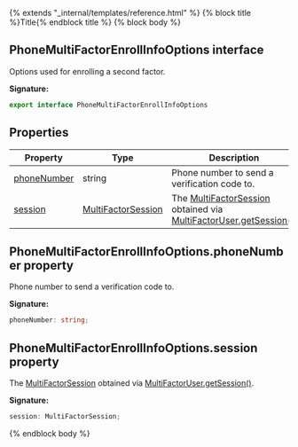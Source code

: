 {% extends "_internal/templates/reference.html" %}
{% block title %}Title{% endblock title %}
{% block body %}

## PhoneMultiFactorEnrollInfoOptions interface

Options used for enrolling a second factor.

<b>Signature:</b>

```typescript
export interface PhoneMultiFactorEnrollInfoOptions 
```

## Properties

|  Property | Type | Description |
|  --- | --- | --- |
|  [phoneNumber](./auth-types.phonemultifactorenrollinfooptions.md#phonemultifactorenrollinfooptionsphonenumber_property) | string | Phone number to send a verification code to. |
|  [session](./auth-types.phonemultifactorenrollinfooptions.md#phonemultifactorenrollinfooptionssession_property) | [MultiFactorSession](./auth-types.multifactorsession.md#multifactorsession_interface) | The [MultiFactorSession](./auth-types.multifactorsession.md#multifactorsession_interface) obtained via [MultiFactorUser.getSession()](./auth-types.multifactoruser.md#multifactorusergetsession_method)<!-- -->. |

## PhoneMultiFactorEnrollInfoOptions.phoneNumber property

Phone number to send a verification code to.

<b>Signature:</b>

```typescript
phoneNumber: string;
```

## PhoneMultiFactorEnrollInfoOptions.session property

The [MultiFactorSession](./auth-types.multifactorsession.md#multifactorsession_interface) obtained via [MultiFactorUser.getSession()](./auth-types.multifactoruser.md#multifactorusergetsession_method)<!-- -->.

<b>Signature:</b>

```typescript
session: MultiFactorSession;
```
{% endblock body %}
